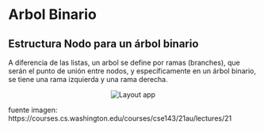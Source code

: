 # Arbol Binario

## Estructura Nodo para un árbol binario

A diferencia de las listas, un arbol se define por ramas (branches), que serán el punto de unión entre nodos, y específicamente en un árbol binario, se tiene una rama izquierda y una rama derecha.
<p align="center">
<img src="https://courses.cs.washington.edu/courses/cse143/21au/lectures/21/tree.png" alt="Layout app">
</p>
fuente imagen: https://courses.cs.washington.edu/courses/cse143/21au/lectures/21

